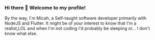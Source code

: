 ### Hi there 👋 Welcome to my profile!

By the way, I'm Micah, a Self-taught software developer primarily with NodeJS and Flutter. It might be of your interest to know that I'm a realist,LOL and when I'm not coding I'd probably be sleeping or... I don't know what else.

<!--
**Megxos/Megxos** is a ✨ _special_ ✨ repository because its `README.md` (this file) appears on your GitHub profile.

Here are some ideas to get you started:

- 🔭 I’m currently working on ...
- 🌱 I’m currently learning ...
- 👯 I’m looking to collaborate on ...
- 🤔 I’m looking for help with ...
- 💬 Ask me about ...
- 📫 How to reach me: ...
- 😄 Pronouns: ...
- ⚡ Fun fact: ...
-->

